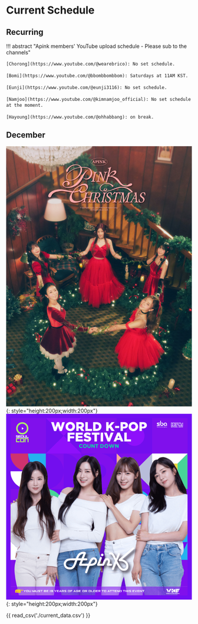 # Current Schedule

## Recurring

!!! abstract "Apink members' YouTube upload schedule - Please sub to the channels"

    [Chorong](https://www.youtube.com/@wearebrico): No set schedule.

    [Bomi](https://www.youtube.com/@bbombbombbom): Saturdays at 11AM KST.

    [Eunji](https://www.youtube.com/@eunji3116): No set schedule.

    [Namjoo](https://www.youtube.com/@kimnamjoo_official): No set schedule at the moment.

    [Hayoung](https://www.youtube.com/@ohhabbang): on break.

## December

![Apink 'Pink Christmas' Song](<../assets/images/event_images/Apink_Pink Christmas (1).jpeg>){: style="height:200px;width:200px"}
![SeoulCon X WORLD K-POP FESTIVAL - COUNTDOWN](<../assets/images/event_images/4pink_New Year.png>){: style="height:200px;width:200px"}

{{ read_csv('./current_data.csv') }}

<!--{{ read_csv('./next_data.csv') }} -->
